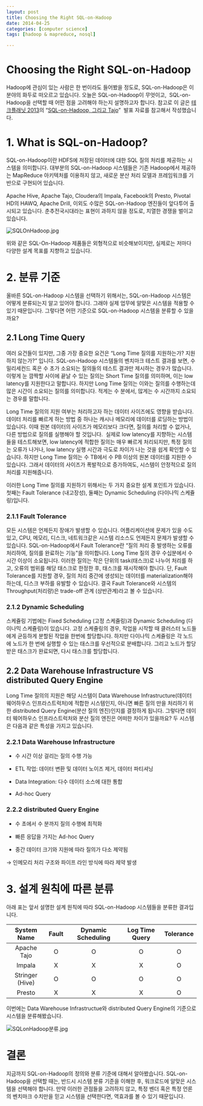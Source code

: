 ```yaml
---
layout: post
title: Choosing the Right SQL-on-Hadoop
date: 2014-04-25
categories: [computer science]
tags: [hadoop & mapreduce, nosql]

---
```


# Choosing the Right SQL-on-Hadoop


Hadoop에 관심이 있는 사람은 한 번이라도 들어봤을 정도로, SQL-on-Hadoop은
이 분야의 화두로 떠오르고 있습니다. 오늘은 SQL-on-Hadoop이 무엇이고,
 SQL-on-Hadoop을 선택할 때 어떤 점을 고려해야 하는지 설명하고자 합니다.
참고로 이 글은 [테크플래닛 2013](http://techplanet.skplanet.com/)의
“[SQL-on-Hadoop, 그리고
Tajo](http://www.slideshare.net/hyunsikchoi/sqlonhadoop-tajo-tech-planet-2013)”
 발표 자료를 참고해서 작성했습니다.




# ​1. What is SQL-on-Hadoop?




SQL-on-Hadoop이란 HDFS에 저장된 데이터에 대한 SQL 질의 처리를 제공하는
시스템을 의미합니다. 대부분의 SQL-on-Hadoop 시스템들은 기존 Hadoop에서
제공하는 MapReduce 아키텍처를 이용하지 않고, 새로운 분산 처리 모델과
프레임워크를 기반으로 구현되어 있습니다.




Apache Hive, Apache Tajo, Cloudera의 Impala, Facebook의 Presto, Pivotal
HD의 HAWQ, Apache Drill, 이외도 수많은 SQL-on-Hadoop 엔진들이 앞다투어
출시되고 있습니다. 춘추전국시대라는 표현이 과하지 않을 정도로, 치열한
경쟁을 벌이고 있습니다.




![SQLOnHadoop.jpg](https://lh6.googleusercontent.com/aShLRQXekM3NF2VX59MqDFk0TApDaR87KIeh8hKjTh0vLCmHPYdlICKffulVFt-Y9W2s6Fe9re1zn6io71QtPy6969VMLEoOP3UEhQzXIqr03GRqHV20PPamMM0idJli2g)






위와 같은 SQL-On-Hadoop 제품들은 외형적으로 비슷해보이지만, 실제로는
저마다 다양한 설계 목표를 지향하고 있습니다.





# ​2. 분류 기준




올바른 SQL-on-Hadoop 시스템을 선택하기 위해서는, SQL-on-Hadoop 시스템은
어떻게 분류되는지 알고 있어야 합니다. 그래야 실제 업무에 알맞은 시스템을
적용할 수 있기 때문입니다. 그렇다면 어떤 기준으로 SQL-on-Hadoop 시스템을
분류할 수 있을까요?




## 2.1 Long Time Query




여러 요건들이 있지만, 그중 가장 중요한 요건은 “Long Time 질의를
지원하는가? 지원하지 않는가?” 입니다. SQL-on-Hadoop 시스템들의 벤치마크
테스트 결과를 보면, 수 밀리세컨드 혹은 수 초가 소요되는 질의들의 테스트
결과만 제시하는 경우가 많습니다. 이렇게 눈 깜짝할 사이에 끝날 수 있는
질의는 Short Time 질의를 의미하며, 이는 low latency를 지원한다고
말합니다. 하지만 Long Time 질의는 이와는 질의를 수행하는데 많은 시간이
소요되는 질의를 의미합니다. 적게는 수 분에서, 많게는 수 시간까지
소요되는 경우를 말합니다.




Long Time 질의의 지원 여부는 처리하고자 하는 데이터 사이즈에도 영향을
받습니다. 데이터 처리를 빠르게 하는 방법 중 하나는 캐시나 메모리에
데이터를 로딩하는 방법이 있습니다. 이때 원본 데이터의 사이즈가
메모리보다 크다면, 질의를 처리할 수 없거나, 다른 방법으로 질의를
실행해야 할 것입니다.  실제로 low latency를 지향하는 시스템들을
테스트해보면, low latency에 적합한 질의는 매우 빠르게 처리되지만, 특정
질의는 오류가 나거나, low latency 실행 시간과 극도로 차이가 나는 것을
쉽게 확인할 수 있습니다. 하지만 Long Time 질의는 수 TB에서 수 PB 이상의
원본 데이터를 지원한 수 있습니다. 그래서 데이터의 사이즈가 폭발적으로
증가하여도, 시스템이 안정적으로 질의 처리를 지원해줍니다.




이러한 Long Time 질의를 지원하기 위해서는 두 가지 중요한 설계 포인트가
있습니다. 첫째는 Fault Tolerance (내고장성), 둘째는 Dynamic Scheduling
(다이나믹 스케쥴링)입니다.




### 2.1.1 Fault Tolerance




모든 시스템은 언제든지 장애가 발생할 수 있습니다. 어플리케이션에 문제가
있을 수도 있고, CPU, 메모리, 디스크, 네트워크같은 시스템 리소스도
언제든지 문제가 발생할 수 있습니다. SQL-on-Hadoop에서 Fault Tolerance란
“질의 처리 중 발생하는 오류를 처리하여, 질의를 완료하는 기능"을
의미합니다. Long Time 질의 경우 수십분에서 수시간 이상이 소요됩니다.
이러한 질의는 작은 단위의 task(태스크)로 나누어 처리를 하고, 오류의
범위를 해당 태스크로 한정한 후, 태스크를 재시작해야 합니다. 단, Fault
Tolerance를 지원할 경우, 질의 처리 중간에 생성되는 데이터를
materialization해야 하는데, 디스크 부하를 유발할 수 있습니다. 결국 Fault
Tolerance와 시스템의 Throughput(처리량)은 trade-off 관계 (상반관계)라고
볼 수 있습니다.




### 2.1.2 Dynamic Scheduling




스케쥴링 기법에는 Fixed Scheduling (고정 스케쥴링)과 Dynamic Scheduling
(다이나믹 스케쥴링)이 있습니다. 고정 스케쥴링의 경우, 작업을 시작할 때
클러스터 노드들에게 균등하게 분할된 작업을 한번에 할당합니다. 하지만
다이나믹 스케쥴링은 각 노드에 노드가 한 번에 실행할 수 있는 태스크를
우선적으로 분배합니다. 그리고 노드가 할당 받은 태스크가 완료되면, 다시
태스크를 할당합니다.




## 2.2 Data Warehouse Infrastructure VS distributed Query Engine




Long Time 질의의 지원은 해당 시스템이 Data Warehouse
Infrastructure(데이터 웨어하우스 인프라스트럭처)에 적합한 시스템인지,
아니면 빠른 질의 만을 처리하기 위한 distributed Query Engine(분산 질의
엔진)인지를 결정하게 됩니다. 그렇다면 데이터 웨어하우스 인프라스트럭처와
분산 질의 엔진은 어떠한 차이가 있을까요? 두 시스템은 다음과 같은 특성을
가지고 있습니다.




### 2.2.1 Data Warehouse Infrastructure

-   수 시간 이상 걸리는 질의 수행 가능

-   ETL 작업: 데이터 변환 및 데이터 노이즈 제거, 데이터 파티셔닝

-   Data Integration: 다수 데이터 소스에 대한 통합

-   Ad-hoc Query




### 2.2.2 distributed Query Engine

-   수 초에서 수 분까지 질의 수행에 최적화

-   빠른 응답을 가지는 Ad-hoc Query

-   중간 데이터 크기와 지원에 따라 질의가 다소 제약됨

→ 인메모리 처리 구조와 파이프 라인 방식에 따라 제약 발생




# ​3. 설계 원칙에 따른 분류




아래 표는 앞서 설명한 설계 원칙에 따라 SQL-on-Hadoop 시스템들을 분류한
결과입니다.



| System Name  | Fault  |  Dynamic Scheduling | Log Time Query  |  Tolerance |
|:-:|:-:|:-:|:-:|:-:|
|  Apache Tajo | O  |  O |  O |  O |
| Impala  | X  |  X |  X |  O |
| Stringer (Hive)  |  O | O  |  O | O  |
| Presto  | X  | X  |  X | O  |



이번에는 Data Warehouse Infrastructue와 distributed Query Engine의
기준으로 시스템을 분류해봤습니다.



![SQLonHadoop분류.jpg](https://lh4.googleusercontent.com/SbV34EUPA6iB4reI8wIYyUHzPNdVWLre2pqScFRLAJKi6Cf9Qg3ppapoK4VWeADTdlbkfKATqzazvkkvIp6CLVvV-3VkpWg8kegL_gDRhXEMdnh8-uGzZadmS9cJVV1D9A)




# 결론


지금까지 SQL-on-Hadoop의 정의와 분류 기준에 대해서 알아봤습니다.
SQL-on-Hadoop을 선택할 때는, 반드시 시스템 분류 기준을 이해한 후,
워크로드에 알맞은 시스템을 선택해야 합니다. 만약 이러한 관점들을
고려하지 않고, 특정 벤더 혹은 특정 언론의 벤치마크 수치만을 믿고
시스템을 선택한다면, 역효과를 볼 수 있기 때문입니다.
